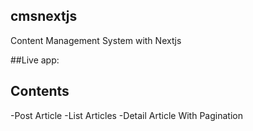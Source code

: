 ## cmsnextjs
Content Management System with Nextjs



##Live app:

## Contents
-Post Article 
-List Articles
-Detail Article With Pagination




